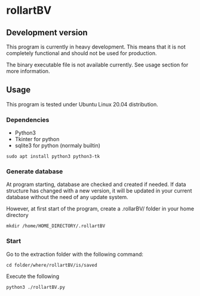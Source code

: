 # rollartBV

## Development version

This program is currently in heavy development. This means that it is not completely functional
and should not be used for production.

The binary executable file is not available currently. See usage section for more information.

## Usage

This program is tested under Ubuntu Linux 20.04 distribution.

### Dependencies

- Python3
- Tkinter for python
- sqlite3 for python (normaly builtin)

```
sudo apt install python3 python3-tk
```

### Generate database

At program starting, database are checked and created if needed. If data structure has changed
with a new version, it will be updated in your current database without the need of any update 
system.

However, at first start of the program, create a .rollarBV/ folder in your home directory

```
mkdir /home/HOME_DIRECTORY/.rollartBV
```

### Start

Go to the extraction folder with the following command:

```
cd folder/where/rollartBV/is/saved
```

Execute the following

```
python3 ./rollartBV.py
```
